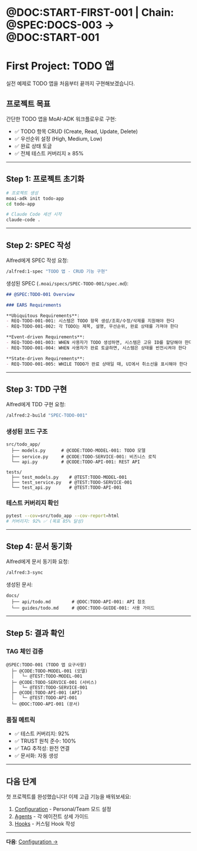 # @DOC:START-FIRST-001 | Chain: @SPEC:DOCS-003 -> @DOC:START-001

# First Project: TODO 앱

실전 예제로 TODO 앱을 처음부터 끝까지 구현해보겠습니다.

## 프로젝트 목표

간단한 TODO 앱을 MoAI-ADK 워크플로우로 구현:

- ✅ TODO 항목 CRUD (Create, Read, Update, Delete)
- ✅ 우선순위 설정 (High, Medium, Low)
- ✅ 완료 상태 토글
- ✅ 전체 테스트 커버리지 ≥ 85%

---

## Step 1: 프로젝트 초기화

```bash
# 프로젝트 생성
moai-adk init todo-app
cd todo-app

# Claude Code 세션 시작
claude-code .
```

---

## Step 2: SPEC 작성

Alfred에게 SPEC 작성 요청:

```bash
/alfred:1-spec "TODO 앱 - CRUD 기능 구현"
```

생성된 SPEC (`.moai/specs/SPEC-TODO-001/spec.md`):

```markdown
## @SPEC:TODO-001 Overview

### EARS Requirements

**Ubiquitous Requirements**:
- REQ-TODO-001-001: 시스템은 TODO 항목 생성/조회/수정/삭제를 지원해야 한다
- REQ-TODO-001-002: 각 TODO는 제목, 설명, 우선순위, 완료 상태를 가져야 한다

**Event-driven Requirements**:
- REQ-TODO-001-003: WHEN 사용자가 TODO 생성하면, 시스템은 고유 ID를 할당해야 한다
- REQ-TODO-001-004: WHEN 사용자가 완료 토글하면, 시스템은 상태를 반전시켜야 한다

**State-driven Requirements**:
- REQ-TODO-001-005: WHILE TODO가 완료 상태일 때, UI에서 취소선을 표시해야 한다
```

---

## Step 3: TDD 구현

Alfred에게 TDD 구현 요청:

```bash
/alfred:2-build "SPEC-TODO-001"
```

### 생성된 코드 구조

```
src/todo_app/
  ├── models.py      # @CODE:TODO-MODEL-001: TODO 모델
  ├── service.py     # @CODE:TODO-SERVICE-001: 비즈니스 로직
  └── api.py         # @CODE:TODO-API-001: REST API

tests/
  ├── test_models.py    # @TEST:TODO-MODEL-001
  ├── test_service.py   # @TEST:TODO-SERVICE-001
  └── test_api.py       # @TEST:TODO-API-001
```

### 테스트 커버리지 확인

```bash
pytest --cov=src/todo_app --cov-report=html
# 커버리지: 92% ✅ (목표 85% 달성)
```

---

## Step 4: 문서 동기화

Alfred에게 문서 동기화 요청:

```bash
/alfred:3-sync
```

생성된 문서:

```
docs/
  ├── api/todo.md        # @DOC:TODO-API-001: API 참조
  └── guides/todo.md     # @DOC:TODO-GUIDE-001: 사용 가이드
```

---

## Step 5: 결과 확인

### TAG 체인 검증

```
@SPEC:TODO-001 (TODO 앱 요구사항)
  ├─ @CODE:TODO-MODEL-001 (모델)
  │   └─ @TEST:TODO-MODEL-001
  ├─ @CODE:TODO-SERVICE-001 (서비스)
  │   └─ @TEST:TODO-SERVICE-001
  ├─ @CODE:TODO-API-001 (API)
  │   └─ @TEST:TODO-API-001
  └─ @DOC:TODO-API-001 (문서)
```

### 품질 메트릭

- ✅ 테스트 커버리지: 92%
- ✅ TRUST 원칙 준수: 100%
- ✅ TAG 추적성: 완전 연결
- ✅ 문서화: 자동 생성

---

## 다음 단계

첫 프로젝트를 완성했습니다! 이제 고급 기능을 배워보세요:

1. [Configuration](../configuration/config-json.md) - Personal/Team 모드 설정
2. [Agents](../agents/spec-builder.md) - 각 에이전트 상세 가이드
3. [Hooks](../hooks/overview.md) - 커스텀 Hook 작성

---

**다음**: [Configuration →](../configuration/config-json.md)
